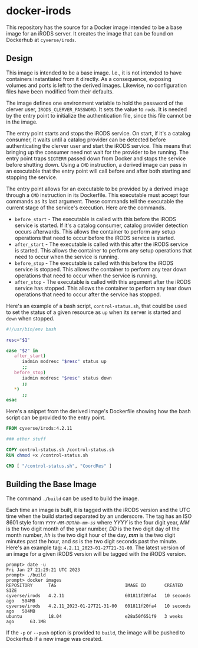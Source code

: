 # docker-irods

This repository has the source for a Docker image intended to be a base image for an iRODS server.
It creates the image that can be found on Dockerhub at `cyverse/irods`.

## Design

This image is intended to be a base image. I.e., it is not intended to have containers instantiated
from it directly. As a consequence, exposing volumes and ports is left to the derived images.
Likewise, no configuration files have been modified from their defaults.

The image defines one environment variable to hold the password of the clerver user,
`IRODS_CLERVER_PASSWORD`. It sets the value to `rods`. It is needed by the entry point to
initialize the authentication file, since this file cannot be in the image.

The entry point starts and stops the iRODS service. On start, if it's a catalog consumer, it waits
until a catalog provider can be detected before authenticating the clerver user and start the iRODS
service. This means that bringing up the consumer need not wait for the provider to be running. The
entry point traps `SIGTERM` passed down from Docker and stops the service before shutting down.
Using a `CMD` instruction, a derived image can pass in an executable that the entry point will call
before and after both starting and stopping the service.

The entry point allows for an executable to be provided by a derived image through a `CMD`
instruction in its Dockerfile. This executable must accept four commands as its last argument.
These commands tell the executable the current stage of the service's execution. Here are the
commands.

* `before_start` - The executable is called with this before the iRODS service is started. If it's a
catalog consumer, catalog provider detection occurs afterwards. This allows the container to perform
any setup operations that need to occur before the iRODS service is started.
* `after_start` - The executable is called with this after the iRODS service is started. This allows
the container to perform any setup operations that need to occur when the service is running.
* `before_stop` - The executable is called with this before the iRODS service is stopped. This
allows the container to perform any tear down operations that need to occur when the service is
running.
* `after_stop` - The executable is called with this argument after the iRODS service has stopped.
This allows the container to perform any tear down operations that need to occur after the service
has stopped.

Here's an example of a bash script, `control-status.sh`, that could be used to set the status of a
given resource as `up` when its server is started and `down` when stopped.

```bash
#!/usr/bin/env bash

resc="$1"

case "$2" in
   after_start)
      iadmin modresc "$resc" status up
      ;;
   before_stop)
      iadmin modresc "$resc" status down
      ;;
   *)
      ;;
esac
```

Here's a snippet from the derived image's Dockerfile showing how the bash script can be provided to
the entry point.

```Dockerfile
FROM cyverse/irods:4.2.11

### other stuff

COPY control-status.sh /control-status.sh
RUN chmod +x /control-status.sh

CMD [ "/control-status.sh", "CoordRes" ]
```

## Building the Base Image

The command `./build` can be used to build the image.

Each time an image is built, it is tagged with the iRODS version and the UTC time when the build
started separated by an underscore. The tag has an ISO 8601 style form
_`YYYY`_`-`_`MM`_`-`_`DD`_`T`_`hh`_`-`_`mm`_`-`_`ss`_ where _YYYY_ is the four digit year, _MM_ is
the two digit month of the year number, _DD_ is the two digit day of the month number, _hh_ is the
two digit hour of the day, _**mm**_ is the two digit minutes past the hour, and _ss_ is the two
digit seconds past the minute. Here's an example tag: `4.2.11_2023-01-27T21-31-00`. The latest
version of an image for a given iRODS version will be tagged with the iRODS version.

```console
prompt> date -u
Fri Jan 27 21:29:21 UTC 2023
prompt> ./build
prompt> docker images
REPOSITORY      TAG                          IMAGE ID       CREATED          SIZE
cyverse/irods   4.2.11                       601811f20fa4   10 seconds ago   504MB
cyverse/irods   4.2.11_2023-01-27T21-31-00   601811f20fa4   10 seconds ago   504MB
ubuntu          18.04                        e28a50f651f9   3 weeks ago      63.1MB
```

If the `-p` or `--push` option is provided to `build`, the image will be pushed to Dockerhub if a
new image was created.
